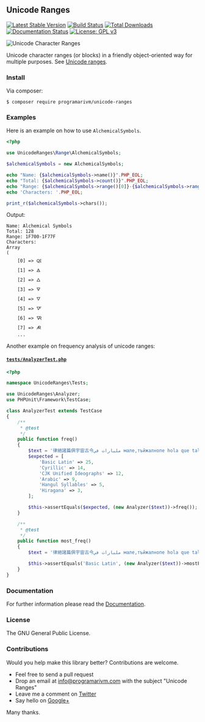 ## Unicode Ranges

[![Latest Stable Version](https://poser.pugx.org/programarivm/unicode-ranges/v/stable)](https://packagist.org/packages/programarivm/unicode-ranges)
[![Build Status](https://travis-ci.org/programarivm/unicode-ranges.svg?branch=master)](https://travis-ci.org/programarivm/unicode-ranges)
[![Total Downloads](https://poser.pugx.org/programarivm/unicode-ranges/downloads)](https://packagist.org/packages/programarivm/unicode-ranges)
[![Documentation Status](https://readthedocs.org/projects/unicode-ranges/badge/?version=latest)](https://unicode-ranges.readthedocs.io/en/latest/?badge=latest)
[![License: GPL v3](https://img.shields.io/badge/License-GPL%20v3-blue.svg)](https://www.gnu.org/licenses/gpl-3.0)

![Unicode Character Ranges](/resources/logo.jpg?raw=true)

Unicode character ranges (or blocks) in a friendly object-oriented way for multiple purposes. See [Unicode ranges](https://github.com/programarivm/unicode-ranges/tree/master/src/Range).

### Install

Via composer:

    $ composer require programarivm/unicode-ranges

### Examples

Here is an example on how to use `AlchemicalSymbols`.

```php
<?php

use UnicodeRanges\Range\AlchemicalSymbols;

$alchemicalSymbols = new AlchemicalSymbols;

echo "Name: {$alchemicalSymbols->name()}".PHP_EOL;
echo "Total: {$alchemicalSymbols->count()}".PHP_EOL;
echo "Range: {$alchemicalSymbols->range()[0]}-{$alchemicalSymbols->range()[1]}".PHP_EOL;
echo 'Characters: '.PHP_EOL;

print_r($alchemicalSymbols->chars());
```
Output:
```
Name: Alchemical Symbols
Total: 128
Range: 1F700-1F77F
Characters:
Array
(
    [0] => 🜀
    [1] => 🜁
    [2] => 🜂
    [3] => 🜃
    [4] => 🜄
    [5] => 🜅
    [6] => 🜆
    [7] => 🜇
    ...
```

Another example on frequency analysis of unicode ranges:

#### [`tests/AnalyzerTest.php`](https://github.com/programarivm/unicode-ranges/blob/master/tests/AnalyzerTest.php)

```php
<?php

namespace UnicodeRanges\Tests;

use UnicodeRanges\Analyzer;
use PHPUnit\Framework\TestCase;

class AnalyzerTest extends TestCase
{
    /**
     * @test
     */
    public function freq()
    {
        $text = '律絕諸篇俱宇宙古今مليارات في мале,тъйжалнопе hola que tal como 토마토쥬스 estas tu hoy この平安朝の';
        $expected = [
            'Basic Latin' => 25,
            'Cyrillic' => 14,
            'CJK Unified Ideographs' => 12,
            'Arabic' => 9,
            'Hangul Syllables' => 5,
            'Hiragana' => 3,
        ];

        $this->assertEquals($expected, (new Analyzer($text))->freq());
    }

    /**
     * @test
     */
    public function most_freq()
    {
        $text = '律絕諸篇俱宇宙古今مليارات في мале,тъйжалнопе hola que tal como 토마토쥬스 estas tu hoy この平安朝の';

        $this->assertEquals('Basic Latin', (new Analyzer($text))->mostFreq());
    }
}
```
### Documentation

For further information please read the [Documentation](https://unicode-ranges.readthedocs.io/en/latest/).

### License

The GNU General Public License.

### Contributions

Would you help make this library better? Contributions are welcome.

- Feel free to send a pull request
- Drop an email at info@programarivm.com with the subject "Unicode Ranges"
- Leave me a comment on [Twitter](https://twitter.com/programarivm)
- Say hello on [Google+](https://plus.google.com/+Programarivm)

Many thanks.
